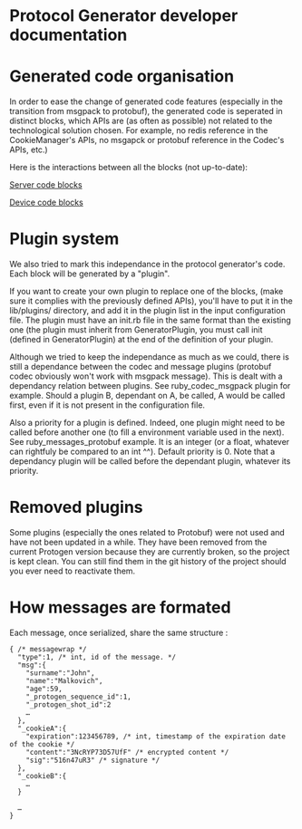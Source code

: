 Protocol Generator developer documentation
==========================================

# Generated code organisation

In order to ease the change of generated code features (especially in the transition from msgpack to protobuf), the generated code is seperated in distinct blocks, which APIs are (as often as possible) not related to the technological solution chosen. For example, no redis reference in the CookieManager's APIs, no msgapck or protobuf reference in the Codec's APIs, etc.)

Here is the interactions between all the blocks (not up-to-date):

[Server code blocks](CodeBlocksServer.png)


[Device code blocks](CodeBlocksDevice.png)

# Plugin system

We also tried to mark this independance in the protocol generator's code. Each block will be generated by a "plugin".

If you want to create your own plugin to replace one of the blocks, (make sure it complies with the previously defined APIs), you'll have to put it in the lib/plugins/ directory, and add it in the plugin list in the input configuration file. The plugin must have an init.rb file in the same format than the existing one (the plugin must inherit from GeneratorPlugin, you must call init (defined in GeneratorPlugin) at the end of the definition of your plugin.

Although we tried to keep the independance as much as we could, there is still a dependance between the codec and message plugins (protobuf codec obviously won't work with msgpack message). This is dealt with a dependancy relation between plugins. See ruby_codec_msgpack plugin for example. Should a plugin B, dependant on A, be called, A would be called first, even if it is not present in the configuration file.

Also a priority for a plugin is defined. Indeed, one plugin might need to be called before another one (to fill a environment variable used in the next). See ruby_messages_protobuf example. It is an integer (or a float, whatever can rightfuly be compared to an int ^^). Default priority is 0. Note that a dependancy plugin will be called before the dependant plugin, whatever its priority.

# Removed plugins

Some plugins (especially the ones related to Protobuf) were not used and have not been updated in a while. They have been removed from the current Protogen version because they are currently broken, so the project is kept clean.
You can still find them in the git history of the project should you ever need to reactivate them.

# How messages are formated

Each message, once serialized, share the same structure :


    { /* messagewrap */
      "type":1, /* int, id of the message. */
      "msg":{
        "surname":"John",
        "name":"Malkovich",
        "age":59,
        "_protogen_sequence_id":1,
        "_protogen_shot_id":2
        …
      },
      "_cookieA":{
        "expiration":123456789, /* int, timestamp of the expiration date of the cookie */
        "content":"3NcRYP73D57UfF" /* encrypted content */
        "sig":"516n47uR3" /* signature */
      },
      "_cookieB":{
        …
      }

      …
    }